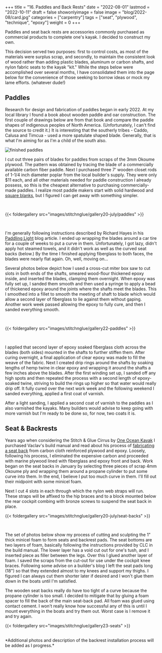 +++
title = "16. Paddles and Back Rests"
date = "2022-08-01"
lastmod = "2022-10-11"
draft = false
showonlyimage = false
image = "blog/2022-08/card.jpg"
categories = ["carpentry"]
tags = ["seat", "plywood", "technique", "epoxy"]
weight = 0
+++

Paddles and seat back rests are accessories commonly purchased as commercial products to complete one's kayak. I decided to construct my own.
<!--more--> This decision served two purposes: first to control costs, as most of the materials were surplus scrap, and secondly, to maintain the consistent look of wood rather than adding plastic blades, aluminum or carbon shafts, and nylon fabric seats to the kayak "kit." While the steps below were accomplished over several months, I have consolidated them into the page below for the convenience of those seeking to borrow ideas or mock my lame efforts. (whatever dude!)


##  Paddles

Research for design and fabrication of paddles began in early 2022. At my local library I found a book about wooden paddle and oar construction. The first couple of drawings below are from that book and compare the paddle shapes of indigenous peoples of North America. (Unfortunately, I can't find the source to credit it.) It is interesting that the southerly tribes - Caddo, Calusa and Timcua - used a more spatulate shaped blade. Generally, that is what I'm aiming for as I'm a child of the south also.

![finished paddles](/stitchnglue/images/stitchnglue/gallery22-paddles/paddle-blades_07.jpg)


I cut out three pairs of blades for paddles from scraps of the 3mm Okoume plywood. The pattern was obtained by tracing the blade of a commercially available carbon fiber paddle. Next I purchased three 7' wooden closet rods of 1-1/4 inch diameter poplar from the local builder's supply. They were only $11 each, and all other materials needed for paddle construction I already possess, so this is the cheapest alternative to purchasing commercially-made paddles. I realize most paddle makers start with solid hardwood and [square blanks](https://ashesstillwaterboats.com/making-a-canoe-paddle/), but I figured I can get away with something simpler.

<br>

{{< foldergallery src="images/stitchnglue/gallery20-july/paddles" >}}

<br>

I'm generally following instructions described by Richard Hayes in his [Paddling Light](https://www.paddlinglight.com/articles/building-a-kayak-paddle-a-la-volkskayak/) blog article. I ended up wrapping the blades around a car tire for a couple of weeks to put a curve in them. Unfortunately, I got lazy, didn't apply hot steamed towels, and it didn't work as well as the curved seat backs (below.) By the time I finished applying fiberglass to both faces, the blades were nearly flat again. Oh, well, moving on...

Several photos below depict how I used a cross-cut miter box saw to cut slots in both ends of the shafts, smeared wood-flour thickened epoxy inside, and inserted the blades, clamping them overnight. When epoxy was fully set up, I sanded them smooth and then used a syringe to apply a bead of thickened epoxy around the joints where the shafts meet the blades. This I smoothed into a fillet to smooth the meeting of shaft to blade which would allow a second layer of fiberglass to lie against them without gaping. Another work week passed allowing the epoxy to fully cure, and then I sanded everything smooth.

<br>

{{< foldergallery src="images/stitchnglue/gallery22-paddles" >}}

<br>

I applied that second layer of epoxy soaked fiberglass cloth across the blades (both sides) mounted in the shafts to further stiffen them. After curing overnight, a final application of clear epoxy was made to fill the weave of the fabric. Next I created drip rings around the shafts by soaking lengths of hemp twine in clear epoxy and wrapping it around the shafts a few inches above the blades. After the first winding set up, I sanded off any high spots and then repeated the process with a second length of epoxy-soaked twine, striving to build the rings up higher so that water would really drip off. It fully cured over the next work week and the following weekend I sanded everything, applied a first coat of varnish.

After a light sanding, I applied a second coat of varnish to the paddles as I also varnished the kayaks. Many builders would advise to keep going with more varnish but I'm ready to be done so, for now, two coats it is.

## Seat & Backrests

Years ago when considering the Stitch & Glue Cirrus by [One Ocean Kayak](http://oneoceankayaks.com/) I purchased Vaclav's build manual and read about his process of [fabricating a seat back](http://www.oneoceankayaks.com/Wshophtm/Shop18.htm) from carbon cloth reinforced plywood and epoxy. Loosely, following his process, I eliminated the expensive carbon and proceeded with marine plywood lined with fiberglass and epoxy front and back. Work began on the seat backs in January by selecting three pieces of scrap 4mm Okoume ply and wrapping them around a propane cylinder to put some curve into them. In the end, I believe I put too much curve in them. I'll fill out their midpoint with some minicel foam. 

Next I cut 4 slots in each through which the nylon web straps will run. These straps will be affixed to the hip braces and to a block mounted below the rear cockpit combing with bronze screws to suspend the seat back in place. 

{{< foldergallery src="images/stitchnglue/gallery20-july/seat-backs" >}}

<br>

The set of photos below show my process of cutting and sculpting the 1" thick minicel foam to form seats and backrest pads. The seat bottoms are two layers of foam, basically following the instructions provided by CLC in the build manual. The lower layer has a void cut out for one's tush, and I inserted piece as filler between the legs. Over this I glued another layer of foam. I saved the scraps from the cut-out for use under the cockpit knee braces. Following some advise on a builder's blog I left the seat pads long (18") so that they extended almost to my knees and support my thighs. I figured I can always cut them shorter later if desired and I won't glue them down in the boats until I'm satisfied.

The wooden seat backs really do have too tight of a curve because the propane cylinder is too small. I decided to mitigate that by gluing a foam spacer to fill the back of the main seat-back pad. All foam was glued using contact cement. I won't really know how successful any of this is until I mount everything in the boats and try them out. Worst case is I remove it and try again.

{{< foldergallery src="images/stitchnglue/gallery23-seats" >}}

<br>
*Additional photos and description of the backrest installation process will be added as I progress.*